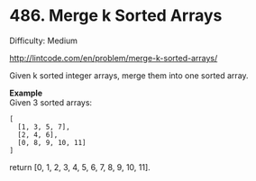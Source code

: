# 486. Merge k Sorted Arrays

Difficulty: Medium

http://lintcode.com/en/problem/merge-k-sorted-arrays/

Given k sorted integer arrays, merge them into one sorted array.

**Example**  
Given 3 sorted arrays:
```
[
  [1, 3, 5, 7],
  [2, 4, 6],
  [0, 8, 9, 10, 11]
]
```
return [0, 1, 2, 3, 4, 5, 6, 7, 8, 9, 10, 11].
